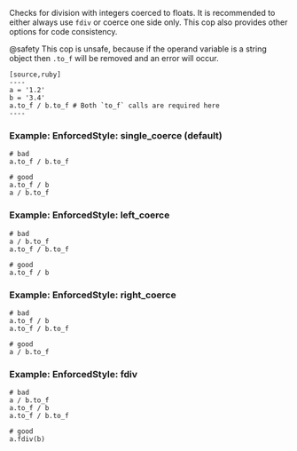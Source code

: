 Checks for division with integers coerced to floats.
It is recommended to either always use `fdiv` or coerce one side only.
This cop also provides other options for code consistency.

@safety
    This cop is unsafe, because if the operand variable is a string object
    then `.to_f` will be removed and an error will occur.

    [source,ruby]
    ----
    a = '1.2'
    b = '3.4'
    a.to_f / b.to_f # Both `to_f` calls are required here
    ----

### Example: EnforcedStyle: single_coerce (default)
    # bad
    a.to_f / b.to_f

    # good
    a.to_f / b
    a / b.to_f

### Example: EnforcedStyle: left_coerce
    # bad
    a / b.to_f
    a.to_f / b.to_f

    # good
    a.to_f / b

### Example: EnforcedStyle: right_coerce
    # bad
    a.to_f / b
    a.to_f / b.to_f

    # good
    a / b.to_f

### Example: EnforcedStyle: fdiv
    # bad
    a / b.to_f
    a.to_f / b
    a.to_f / b.to_f

    # good
    a.fdiv(b)